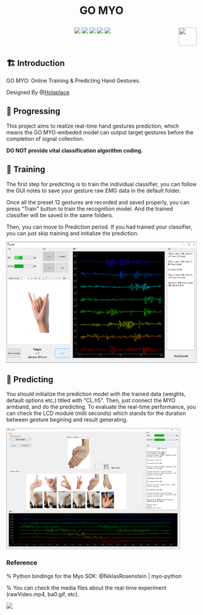 # <p align="center">GO MYO</p>

<p align="center">
      <a href="https://github.com/Holaplace/GO-MYO"><img src="https://img.shields.io/badge/status-updating-brightgreen.svg"></a>
      <a href="https://github.com/python/cpython"><img src="https://img.shields.io/badge/Python-3.6-FF1493.svg"></a>
      <a href="https://github.com/Holaplace/GO-MYO"><img src="https://img.shields.io/github/repo-size/Holaplace/GO-MYO"></a>
      <a href="https://github.com/Holaplace/GO-MYO/stargazers"><img src="https://img.shields.io/github/stars/Holaplace/GO-MYO.svg?logo=github"></a>
      <a href="https://github.com/Holaplace/GO-MYO/blob/master/LICENSE/"><img src="https://img.shields.io/badge/license-MIT-blue"></a>
      <a href="https://www.python.org/"><img src="https://upload.wikimedia.org/wikipedia/commons/c/c3/Python-logo-notext.svg" align="right" height="48" width="48" ></a>
      
</p>
<br />

## :building_construction: Introduction

GO MYO: Online Training & Predicting Hand Gestures.

Designed By @[Holaplace](https://github.com/Holaplace)
<br />

## :rocket: Progressing
This project aims to realize real-time hand gestures prediction, which means the GO MYO-embeded model can output target gestures before the completion of signal collection.

**DO NOT provide vital classification algorithm coding.**


## :pushpin: Training
The first step for predicting is to train the individual classifier, you can follow the GUI notes to save your gesture raw EMG data in the default folder. 

Once all the preset 12 gestures are recorded and saved properly, you can press "Train" button to train the recognition model. And the trained classifier will be saved in the same folders.

Then, you can move to Prediction period. If you had trained your classifier, you can just skip training and initialize the prediction.

<img src="https://github.com/Holaplace/GO-MYO/blob/master/training_png.png" height="320">

## :pencil: Predicting
You should initialize the prediction model with the trained data (weights, default options etc.) titled with "CL.h5". Then, just connect the MYO armband, and do the predicting. To evaluate the real-time performance, you can check the LCD module (milli seconds) which stands for the duration between gesture begining and result generating.

<img src="https://github.com/Holaplace/GO-MYO/blob/master/testing_png.png" height="320">


### Reference

% Python bindings for the Myo SDK: @NiklasRosenstein | myo-python

% You can check the media files about the real-time experiment (rawVideo.mp4, ba0.gif, etc). 

<img src="https://github.com/Holaplace/GO-MYO/blob/master/ba0.gif" height="320">
